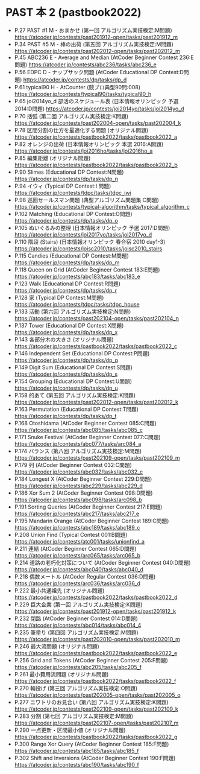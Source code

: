 # PAST 本 2 (pastbook2022)

- P.27 PAST #1 M - おまかせ (第一回 アルゴリズム実技検定:M問題) <https://atcoder.jp/contests/past201912-open/tasks/past201912_m>
- P.34 PAST #5 M - 棒の出荷 (第五回 アルゴリズム実技検定:M問題) <https://atcoder.jp/contests/past202012-open/tasks/past202012_m>
- P.45 ABC236 E - Average and Median (AtCoder Beginner Contest 236:E問題) <https://atcoder.jp/contests/abc236/tasks/abc236_e>
- P.56 EDPC D - ナップサック問題 (AtCoder Educational DP Contest:D問題) <https://atcoder.jp/contests/dp/tasks/dp_d>
- P.61 typical90 H - AtCounter (競プロ典型90問:008) <https://atcoder.jp/contests/typical90/tasks/typical90_h>
- P.65 joi2014yo_d 部活のスケジュール表 (日本情報オリンピック 予選 2014:D問題) <https://atcoder.jp/contests/joi2014yo/tasks/joi2014yo_d>
- P.70 括弧 (第二回 アルゴリズム実技検定:K問題) <https://atcoder.jp/contests/past202004-open/tasks/past202004_k>
- P.78 区間分割の仕方を最適化する問題 (オリジナル問題) <https://atcoder.jp/contests/pastbook2022/tasks/pastbook2022_a>
- P.82 オレンジの出荷 (日本情報オリンピック 本選 2016:A問題) <https://atcoder.jp/contests/joi2016ho/tasks/joi2016ho_a>
- P.85 編集距離 (オリジナル問題) <https://atcoder.jp/contests/pastbook2022/tasks/pastbook2022_b>
- P.90 Slimes (Educational DP Contest:N問題) <https://atcoder.jp/contests/dp/tasks/dp_n>
- P.94 イウィ (Typical DP Contest:I 問題) <https://atcoder.jp/contests/tdpc/tasks/tdpc_iwi>
- P.98 巡回セールスマン問題 (典型アルゴリズム問題集 C問題) <https://atcoder.jp/contests/typical-algorithm/tasks/typical_algorithm_c>
- P.102 Matching (Educational DP Contest:O問題) <https://atcoder.jp/contests/dp/tasks/dp_o>
- P.105 ぬいぐるみの整理 (日本情報オリンピック 予選 2017:D問題) <https://atcoder.jp/contests/joi2017yo/tasks/joi2017yo_d>
- P.110 階段 (Stairs) (日本情報オリンピック 春合宿 2010 day1-3) <https://atcoder.jp/contests/joisc2010/tasks/joisc2010_stairs>
- P.115 Candies (Educational DP Contest:M問題) <https://atcoder.jp/contests/dp/tasks/dp_m>
- P.118 Queen on Grid (AtCoder Begineer Contest 183:E問題) <https://atcoder.jp/contests/abc183/tasks/abc183_e>
- P.123 Walk (Educational DP Contest:R問題) <https://atcoder.jp/contests/dp/tasks/dp_r>
- P.128 家 (Typical DP Contest:M問題) <https://atcoder.jp/contests/tdpc/tasks/tdpc_house>
- P.133 活動 (第六回 アルゴリズム実技検定:N問題) <https://atcoder.jp/contests/past202104-open/tasks/past202104_n>
- P.137 Tower (Educational DP Contest:X問題) <https://atcoder.jp/contests/dp/tasks/dp_x>
- P.143 各部分木の大きさ (オリジナル問題) <https://atcoder.jp/contests/pastbook2022/tasks/pastbook2022_c>
- P.146 Independent Set (Educational DP Contest:P問題) <https://atcoder.jp/contests/dp/tasks/dp_p>
- P.149 Digit Sum (Educational DP Contest:S問題) <https://atcoder.jp/contests/dp/tasks/dp_s>
- P.154 Grouping (Educational DP Contest:U問題) <https://atcoder.jp/contests/dp/tasks/dp_u>
- P.158 的あて (第五回 アルゴリズム実技検定:K問題) <https://atcoder.jp/contests/past202012-open/tasks/past202012_k>
- P.163 Permutation (Educational DP Contest:T問題) <https://atcoder.jp/contests/dp/tasks/dp_t>
- P.168 Otoshidama (AtCoder Beginner Contest 085:C問題) <https://atcoder.jp/contests/abc085/tasks/abc085_c>
- P.171 Snuke Festival (AtCoder Beginner Contest 077:C問題) <https://atcoder.jp/contests/abc077/tasks/arc084_a>
- P.174 バランス (第八回 アルゴリズム実技検定:M問題) <https://atcoder.jp/contests/past202109-open/tasks/past202109_m>
- P.179 列 (AtCoder Beginner Contest 032:C問題) <https://atcoder.jp/contests/abc032/tasks/abc032_c>
- P.184 Longest X (AtCoder Beginner Contest 229:D問題) <https://atcoder.jp/contests/abc229/tasks/abc229_d>
- P.186 Xor Sum 2 (AtCoder Beginner Contest 098:D問題) <https://atcoder.jp/contests/abc098/tasks/arc098_b>
- P.191 Sorting Queries (AtCoder Beginner Contest 217:E問題) <https://atcoder.jp/contests/abc217/tasks/abc217_e>
- P.195 Mandarin Orange (AtCoder Beginner Contest 189:C問題) <https://atcoder.jp/contests/abc189/tasks/abc189_c>
- P.208 Union Find (Typical Contest 001:B問題) <https://atcoder.jp/contests/atc001/tasks/unionfind_a>
- P.211 連結 (AtCoder Beginner Contest 065:D問題) <https://atcoder.jp/contests/arc065/tasks/arc065_b>
- P.214 道路の老朽化対策について (AtCoder Beginner Contest 040:D問題) <https://atcoder.jp/contests/abc040/tasks/abc040_d>
- P.218 偶数メートル (AtCoder Regular Contest 036:D問題) <https://atcoder.jp/contests/arc036/tasks/arc036_d>
- P.222 最小共通祖先 (オリジナル問題) <https://atcoder.jp/contests/pastbook2022/tasks/pastbook2022_d>
- P.229 巨大企業 (第一回 アルゴリズム実技検定:K問題) <https://atcoder.jp/contests/past201912-open/tasks/past201912_k>
- P.232 閉路 (AtCoder Beginner Contest 014:D問題) <https://atcoder.jp/contests/abc014/tasks/abc014_4>
- P.235 筆塗り (第四回 アルゴリズム実技検定:M問題) <https://atcoder.jp/contests/past202010-open/tasks/past202010_m>
- P.246 最大流問題 (オリジナル問題) <https://atcoder.jp/contests/pastbook2022/tasks/pastbook2022_e>
- P.256 Grid and Tokens (AtCoder Beginner Contest 205:F問題) <https://atcoder.jp/contests/abc205/tasks/abc205_f>
- P.261 最小費用流問題 (オリジナル問題) <https://atcoder.jp/contests/pastbook2022/tasks/pastbook2022_f>
- P.270 輪投げ (第三回 アルゴリズム実技検定:O問題) <https://atcoder.jp/contests/past202005-open/tasks/past202005_o>
- P.277 ニワトリのお見合い (第八回 アルゴリズム実技検定:K問題) <https://atcoder.jp/contests/past202109-open/tasks/past202109_k>
- P.283 分割 (第七回 アルゴリズム実技検定:M問題) <https://atcoder.jp/contests/past202107-open/tasks/past202107_m>
- P.290 一点更新・区間最小値 (オリジナル問題) <https://atcoder.jp/contests/pastbook2022/tasks/pastbook2022_g>
- P.300 Range Xor Query (AtCoder Beginner Contest 185:F問題) <https://atcoder.jp/contests/abc185/tasks/abc185_f>
- P.302 Shift and Inversions (AtCoder Beginner Contest 190:F問題) <https://atcoder.jp/contests/abc190/tasks/abc190_f>
